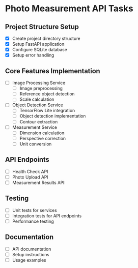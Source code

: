 # Photo Measurement API Tasks

## Project Structure Setup

- [x] Create project directory structure
- [x] Setup FastAPI application
- [x] Configure SQLite database
- [x] Setup error handling

## Core Features Implementation

- [ ] Image Processing Service
  - [ ] Image preprocessing
  - [ ] Reference object detection
  - [ ] Scale calculation
- [ ] Object Detection Service
  - [ ] TensorFlow Lite integration
  - [ ] Object detection implementation
  - [ ] Contour extraction
- [ ] Measurement Service
  - [ ] Dimension calculation
  - [ ] Perspective correction
  - [ ] Unit conversion

## API Endpoints

- [ ] Health Check API
- [ ] Photo Upload API
- [ ] Measurement Results API

## Testing

- [ ] Unit tests for services
- [ ] Integration tests for API endpoints
- [ ] Performance testing

## Documentation

- [ ] API documentation
- [ ] Setup instructions
- [ ] Usage examples
